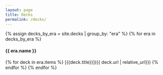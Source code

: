 ```yaml
---
layout: page
title: Decks
permalink: /decks/
---
```


 {% assign decks_by_era = site.decks | group_by: "era" %}
 {% for era in decks_by_era %}
#### {{ era.name }}
{% for deck in era.items %}
[{{deck.title}}]({{ deck.url | relative_url}})
{% endfor %}
{% endfor %}
